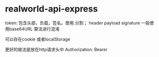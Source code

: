 # realworld-api-express

token: 包含头部，负载，签名。使用.分割；
header payload signature
一般使用base64URL 算法进行混淆

可以存在cookie 或者localStorage

更好的做法是放在http请求头中
Authorization: Bearer <token>
